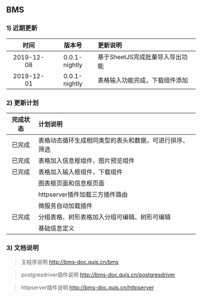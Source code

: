 ## BMS

### 1) 近期更新

|时间|版本号|更新说明|
|:-:|:-:|:-|
|2019-12-08|0.0.1-nightly|基于SheetJS完成批量导入导出功能|
|2019-12-01|0.0.1-nightly|表格输入功能完成，下载组件添加|

### 2) 更新计划

|完成状态|计划说明|
|:-:|:-|
|已完成|表格动态循环生成相同类型的表头和数据，可进行排序、筛选|
|已完成|表格加入信息框组件，图片预览组件|
|已完成|表格加入输入框组件，下载组件|
||图表框页面和信息框页面|
||httpserver插件加载三方插件路由|
||微服务自动加载插件|
|已完成|分组表格、树形表格加入分组可编辑、树形可编辑|
||基础信息定义|

### 3) 文档说明

>主程序说明 http://bms-doc.qujs.cn/bms

>postgresdriver插件说明 http://bms-doc.qujs.cn/postgresdriver

>httpserver插件说明 http://bms-doc.qujs.cn/httpserver
